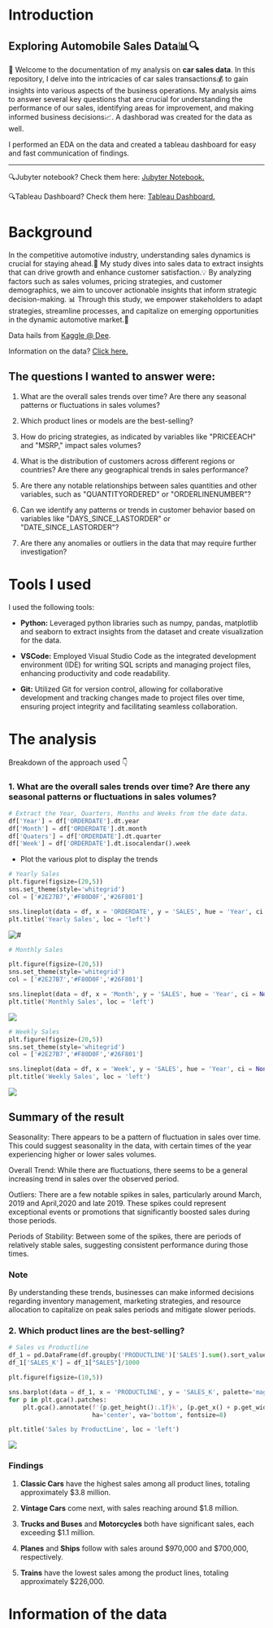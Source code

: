# Introduction
## Exploring Automobile Sales Data📊🔍

👋 Welcome to the documentation of my analysis on **car sales data**. In this repository, I delve into the intricacies of car sales transactions💰 to gain insights into various aspects of the business operations. My analysis aims to answer several key questions that are crucial for understanding the performance of our sales, identifying areas for improvement, and making informed business decisions📈. A dashborad was created for the data as well.

I performed an EDA on the data and created a tableau dashboard for easy and fast communication of findings.

---
🔍Jubyter notebook? Check them here: [Jubyter Notebook.](car_sales_analysis.ipynb)

🔍Tableau Dashboard? Check them here: [Tableau Dashboard.](car_sales_analysis.ipynb) 

# Background

In the competitive automotive industry, understanding sales dynamics is crucial for staying ahead.🚗 My study dives into sales data to extract insights that can drive growth and enhance customer satisfaction.💡 By analyzing factors such as sales volumes, pricing strategies, and customer demographics, we aim to uncover actionable insights that inform strategic decision-making. 📊 Through this study, we empower stakeholders to adapt strategies, streamline processes, and capitalize on emerging opportunities in the dynamic automotive market.🌟


Data hails from [Kaggle @ Dee](https://www.kaggle.com/datasets/ddosad/auto-sales-data/data).

Information on the data? [Click here.](#information-of-the-data)

 
## The questions I wanted to answer were:

1. What are the overall sales trends over time? Are there any seasonal patterns or fluctuations in sales volumes?
2. Which product lines or models are the best-selling? 
3. How do pricing strategies, as indicated by variables like "PRICEEACH" and "MSRP," impact sales volumes?
4. What is the distribution of customers across different regions or countries? Are there any geographical trends in sales performance?

5. Are there any notable relationships between sales quantities and other variables, such as "QUANTITYORDERED" or "ORDERLINENUMBER"?
6. Can we identify any patterns or trends in customer behavior based on variables like "DAYS_SINCE_LASTORDER" or "DATE_SINCE_LASTORDER"?

7. Are there any anomalies or outliers in the data that may require further investigation?


# Tools I used 
I used the following tools:
- **Python:** Leveraged python libraries such as numpy, pandas, matplotlib and seaborn  to extract insights from the dataset and create visualization for the data. 
- **VSCode:** Employed Visual Studio Code as the integrated development environment (IDE) for writing SQL scripts and managing project files, enhancing productivity and code readability.
  
- **Git:** Utilized Git for version control, allowing for collaborative development and tracking changes made to project files over time, ensuring project integrity and facilitating seamless collaboration.

# The analysis 
Breakdown of the approach used 👇

### 1. What are the overall sales trends over time? Are there any seasonal patterns or fluctuations in sales volumes?
```py
# Extract the Year, Quarters, Months and Weeks from the date data.
df['Year'] = df['ORDERDATE'].dt.year
df['Month'] = df['ORDERDATE'].dt.month
df['Quaters'] = df['ORDERDATE'].dt.quarter
df['Week'] = df['ORDERDATE'].dt.isocalendar().week
```
- Plot the various plot to display the trends
```py
# Yearly Sales
plt.figure(figsize=(20,5))
sns.set_theme(style='whitegrid')
col = ['#2E27B7','#F80D0F','#26F801']

sns.lineplot(data = df, x = 'ORDERDATE', y = 'SALES', hue = 'Year', ci = None,palette=col)
plt.title('Yearly Sales', loc = 'left')
```
![#](Images\Sales_By_Year.png)
``` py
# Monthly Sales

plt.figure(figsize=(20,5))
sns.set_theme(style='whitegrid')
col = ['#2E27B7','#F80D0F','#26F801']

sns.lineplot(data = df, x = 'Month', y = 'SALES', hue = 'Year', ci = None,palette=col)
plt.title('Monthly Sales', loc = 'left')
```
![](Images\Monthly_Sales.png)
``` py
# Weekly Sales
plt.figure(figsize=(20,5))
sns.set_theme(style='whitegrid')
col = ['#2E27B7','#F80D0F','#26F801']

sns.lineplot(data = df, x = 'Week', y = 'SALES', hue = 'Year', ci = None,palette=col)
plt.title('Weekly Sales', loc = 'left')
```
![](Images\Weekly_Sales.png)

## Summary of the result

Seasonality: There appears to be a pattern of fluctuation in sales over time. This could suggest seasonality in the data, with certain times of the year experiencing higher or lower sales volumes.

Overall Trend: While there are fluctuations, there seems to be a general increasing trend in sales over the observed period.

Outliers: There are a few notable spikes in sales, particularly around March, 2019 and April,2020 and late 2019. These spikes could represent exceptional events or promotions that significantly boosted sales during those periods.

Periods of Stability: Between some of the spikes, there are periods of relatively stable sales, suggesting consistent performance during those times.

### Note
By understanding these trends, businesses can make informed decisions regarding inventory management, marketing strategies, and resource allocation to capitalize on peak sales periods and mitigate slower periods.

### 2. Which product lines are the best-selling? 
```py
# Sales vs Productline
df_1 = pd.DataFrame(df.groupby('PRODUCTLINE')['SALES'].sum().sort_values(ascending = False))
df_1['SALES_K'] = df_1["SALES"]/1000

plt.figure(figsize=(10,5))

sns.barplot(data = df_1, x = 'PRODUCTLINE', y = 'SALES_K', palette='magma', ci = None)
for p in plt.gca().patches:
    plt.gca().annotate(f'{p.get_height():.1f}k', (p.get_x() + p.get_width() / 2., p.get_height()),
                       ha='center', va='bottom', fontsize=8)

plt.title('Sales by ProductLine', loc = 'left')
```
![](Images\Productline_Sales.png)

### Findings

1. **Classic Cars** have the highest sales among all product lines, totaling approximately $3.8 million.
  
2. **Vintage Cars** come next, with sales reaching around \$1.8 million.

3. **Trucks and Buses** and **Motorcycles** both have significant sales, each exceeding \$1.1 million.

4. **Planes** and **Ships** follow with sales around \$970,000 and \$700,000, respectively.

5. **Trains** have the lowest sales among the product lines, totaling approximately \$226,000.





# Information of the data



